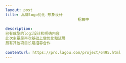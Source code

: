 ```yaml
---                
layout: post       
title: 品牌logo优化 形象设计
                                招募中
           
description: 
已有成型的logi设计和明确内容 
此次主要是再次基础上做优化和延展
另有其他项目长期招募合作
     
contenturl: https://pro.lagou.com/project/6495.html      
---                 
```


